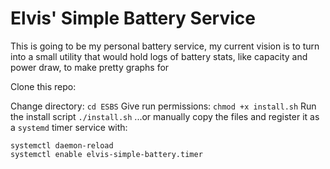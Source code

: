 # Elvis' Simple Battery Service
This is going to be my personal battery service, my current vision is to turn into a small utility that would hold logs of battery stats, like capacity and power draw, to make pretty graphs for 

Clone this repo:

Change directory:
`cd ESBS`
Give run permissions:
`chmod +x install.sh`
Run the install script
`./install.sh`
...or manually copy the files and register it as a `systemd` timer service with:
```
systemctl daemon-reload
systemctl enable elvis-simple-battery.timer
```